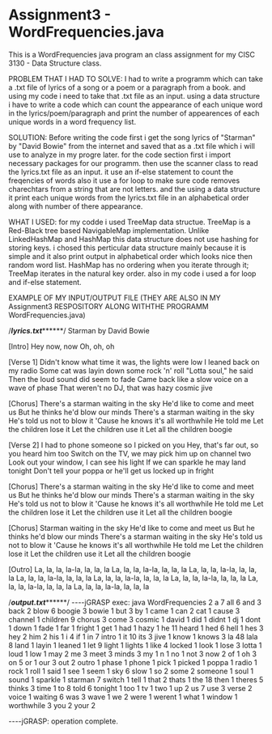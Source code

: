 # Assignment3 - WordFrequencies.java

This is a  WordFrequencies java program an class assignment for my CISC 3130 - Data Structure class. 

PROBLEM THAT I HAD TO SOLVE: 
I had to write a programm which can take a .txt file of lyrics of a song or a poem or a paragraph from a book. and using my code i need to take that .txt file as an input. using a data structure i have to write a code which can count the appearance of each unique word in the lyrics/poem/paragraph and print the number of appearences of each unique words in a word frequency list. 

SOLUTION:
Before writing the code first i get the song lyrics of "Starman" by "David Bowie" from the internet and saved that as a .txt file which i will use to analyze in my progre later. for the code section first i import necessary packages for our programm. then use the scanner class to read the lyrics.txt file as an input. it use an if-else statement to count the freqencies of words also it use a for loop to make sure code removes charechtars from a string that are not letters. and the using a data structure it print each unique words from the lyrics.txt file in an alphabetical order along with number of there appearance.

WHAT I USED:
for my codde i used TreeMap data structue. TreeMap is a Red-Black tree based NavigableMap implementation. Unlike LinkedHashMap and HashMap this data structure does not use hashing for storing keys. i chosed this perticular data structure mainly because it is simple and it also print output in alphabetical order which looks nice then random word list. HashMap has no ordering when you iterate through it; TreeMap iterates in the natural key order. also in my code i used a for loop and if-else statement. 

EXAMPLE OF MY INPUT/OUTPUT FILE (THEY ARE ALSO IN MY Assignment3 RESPOSITORY ALONG WITHTHE PROGRAMM WordFrequencies.java)

/*********************************************************lyrics.txt***************************************************************/
Starman 
by David Bowie

[Intro]
Hey now, now
Oh, oh, oh

[Verse 1]
Didn't know what time it was, the lights were low
I leaned back on my radio
Some cat was layin down some rock 'n' roll
"Lotta soul," he said
Then the loud sound did seem to fade
Came back like a slow voice on a wave of phase
That weren't no DJ, that was hazy cosmic jive

[Chorus]
There's a starman waiting in the sky
He'd like to come and meet us
But he thinks he'd blow our minds
There's a starman waiting in the sky
He's told us not to blow it
'Cause he knows it's all worthwhile
He told me
Let the children lose it
Let the children use it
Let all the children boogie

[Verse 2]
I had to phone someone so I picked on you
Hey, that's far out, so you heard him too
Switch on the TV, we may pick him up on channel two
Look out your window, I can see his light
If we can sparkle he may land tonight
Don't tell your poppa or he'll get us locked up in fright

[Chorus]
There's a starman waiting in the sky
He'd like to come and meet us
But he thinks he'd blow our minds
There's a starman waiting in the sky
He's told us not to blow it
'Cause he knows it's all worthwhile
He told me
Let the children lose it
Let the children use it
Let all the children boogie

[Chorus]
Starman waiting in the sky
He'd like to come and meet us
But he thinks he'd blow our minds
There's a starman waiting in the sky
He's told us not to blow it
'Cause he knows it's all worthwhile
He told me
Let the children lose it
Let the children use it
Let all the children boogie

[Outro]
La, la, la, la-la, la, la, la
La, la, la, la-la, la, la, la
La, la, la, la-la, la, la, la
La, la, la, la-la, la, la, la
La, la, la, la-la, la, la, la
La, la, la, la-la, la, la, la
La, la, la, la-la, la, la, la
La, la, la, la-la, la, la, la

/*********************************************************output.txt***************************************************************/
 ----jGRASP exec: java WordFrequencies
                                        2
 a                                      7
 all                                    6
 and                                    3
 back                                   2
 blow                                   6
 boogie                                 3
 bowie                                  1
 but                                    3
 by                                     1
 came                                   1
 can                                    2
 cat                                    1
 cause                                  3
 channel                                1
 children                               9
 chorus                                 3
 come                                   3
 cosmic                                 1
 david                                  1
 did                                    1
 didnt                                  1
 dj                                     1
 dont                                   1
 down                                   1
 fade                                   1
 far                                    1
 fright                                 1
 get                                    1
 had                                    1
 hazy                                   1
 he                                    11
 heard                                  1
 hed                                    6
 hell                                   1
 hes                                    3
 hey                                    2
 him                                    2
 his                                    1
 i                                      4
 if                                     1
 in                                     7
 intro                                  1
 it                                    10
 its                                    3
 jive                                   1
 know                                   1
 knows                                  3
 la                                    48
 lala                                   8
 land                                   1
 layin                                  1
 leaned                                 1
 let                                    9
 light                                  1
 lights                                 1
 like                                   4
 locked                                 1
 look                                   1
 lose                                   3
 lotta                                  1
 loud                                   1
 low                                    1
 may                                    2
 me                                     3
 meet                                   3
 minds                                  3
 my                                     1
 n                                      1
 no                                     1
 not                                    3
 now                                    2
 of                                     1
 oh                                     3
 on                                     5
 or                                     1
 our                                    3
 out                                    2
 outro                                  1
 phase                                  1
 phone                                  1
 pick                                   1
 picked                                 1
 poppa                                  1
 radio                                  1
 rock                                   1
 roll                                   1
 said                                   1
 see                                    1
 seem                                   1
 sky                                    6
 slow                                   1
 so                                     2
 some                                   2
 someone                                1
 soul                                   1
 sound                                  1
 sparkle                                1
 starman                                7
 switch                                 1
 tell                                   1
 that                                   2
 thats                                  1
 the                                   18
 then                                   1
 theres                                 5
 thinks                                 3
 time                                   1
 to                                     8
 told                                   6
 tonight                                1
 too                                    1
 tv                                     1
 two                                    1
 up                                     2
 us                                     7
 use                                    3
 verse                                  2
 voice                                  1
 waiting                                6
 was                                    3
 wave                                   1
 we                                     2
 were                                   1
 werent                                 1
 what                                   1
 window                                 1
 worthwhile                             3
 you                                    2
 your                                   2
 
  ----jGRASP: operation complete.

